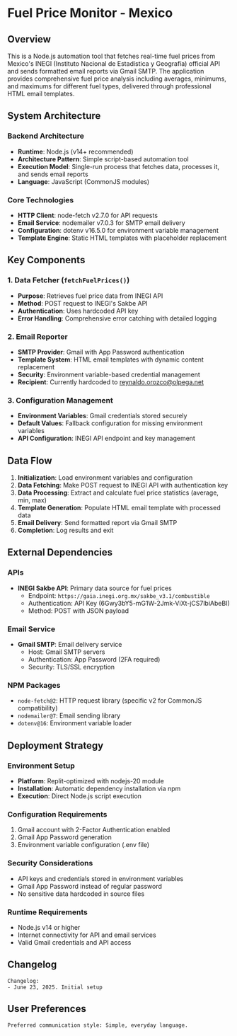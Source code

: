 # Fuel Price Monitor - Mexico

## Overview

This is a Node.js automation tool that fetches real-time fuel prices from Mexico's INEGI (Instituto Nacional de Estadística y Geografía) official API and sends formatted email reports via Gmail SMTP. The application provides comprehensive fuel price analysis including averages, minimums, and maximums for different fuel types, delivered through professional HTML email templates.

## System Architecture

### Backend Architecture
- **Runtime**: Node.js (v14+ recommended)
- **Architecture Pattern**: Simple script-based automation tool
- **Execution Model**: Single-run process that fetches data, processes it, and sends email reports
- **Language**: JavaScript (CommonJS modules)

### Core Technologies
- **HTTP Client**: node-fetch v2.7.0 for API requests
- **Email Service**: nodemailer v7.0.3 for SMTP email delivery
- **Configuration**: dotenv v16.5.0 for environment variable management
- **Template Engine**: Static HTML templates with placeholder replacement

## Key Components

### 1. Data Fetcher (`fetchFuelPrices()`)
- **Purpose**: Retrieves fuel price data from INEGI API
- **Method**: POST request to INEGI's Sakbe API
- **Authentication**: Uses hardcoded API key
- **Error Handling**: Comprehensive error catching with detailed logging

### 2. Email Reporter
- **SMTP Provider**: Gmail with App Password authentication
- **Template System**: HTML email templates with dynamic content replacement
- **Security**: Environment variable-based credential management
- **Recipient**: Currently hardcoded to reynaldo.orozco@olpega.net

### 3. Configuration Management
- **Environment Variables**: Gmail credentials stored securely
- **Default Values**: Fallback configuration for missing environment variables
- **API Configuration**: INEGI API endpoint and key management

## Data Flow

1. **Initialization**: Load environment variables and configuration
2. **Data Fetching**: Make POST request to INEGI API with authentication key
3. **Data Processing**: Extract and calculate fuel price statistics (average, min, max)
4. **Template Generation**: Populate HTML email template with processed data
5. **Email Delivery**: Send formatted report via Gmail SMTP
6. **Completion**: Log results and exit

## External Dependencies

### APIs
- **INEGI Sakbe API**: Primary data source for fuel prices
  - Endpoint: `https://gaia.inegi.org.mx/sakbe_v3.1/combustible`
  - Authentication: API Key (6Gwy3bY5-mG1W-2Jmk-ViXt-jCS7lbiAbeBI)
  - Method: POST with JSON payload

### Email Service
- **Gmail SMTP**: Email delivery service
  - Host: Gmail SMTP servers
  - Authentication: App Password (2FA required)
  - Security: TLS/SSL encryption

### NPM Packages
- `node-fetch@2`: HTTP request library (specific v2 for CommonJS compatibility)
- `nodemailer@7`: Email sending library
- `dotenv@16`: Environment variable loader

## Deployment Strategy

### Environment Setup
- **Platform**: Replit-optimized with nodejs-20 module
- **Installation**: Automatic dependency installation via npm
- **Execution**: Direct Node.js script execution

### Configuration Requirements
1. Gmail account with 2-Factor Authentication enabled
2. Gmail App Password generation
3. Environment variable configuration (.env file)

### Security Considerations
- API keys and credentials stored in environment variables
- Gmail App Password instead of regular password
- No sensitive data hardcoded in source files

### Runtime Requirements
- Node.js v14 or higher
- Internet connectivity for API and email services
- Valid Gmail credentials and API access

## Changelog

```
Changelog:
- June 23, 2025. Initial setup
```

## User Preferences

```
Preferred communication style: Simple, everyday language.
```
